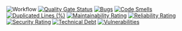 ![Workflow](https://github.com/grzybolevsky/eshop-client/actions/workflows/deploy.yml/badge.svg)
[![Quality Gate Status](https://sonarcloud.io/api/project_badges/measure?project=Grzybolevsky_eshop-client&metric=alert_status)](https://sonarcloud.io/dashboard?id=Grzybolevsky_eshop-client)
[![Bugs](https://sonarcloud.io/api/project_badges/measure?project=Grzybolevsky_eshop-client&metric=bugs)](https://sonarcloud.io/dashboard?id=Grzybolevsky_eshop-client)
[![Code Smells](https://sonarcloud.io/api/project_badges/measure?project=Grzybolevsky_eshop-client&metric=code_smells)](https://sonarcloud.io/dashboard?id=Grzybolevsky_eshop-client)
[![Duplicated Lines (%)](https://sonarcloud.io/api/project_badges/measure?project=Grzybolevsky_eshop-client&metric=duplicated_lines_density)](https://sonarcloud.io/dashboard?id=Grzybolevsky_eshop-client)
[![Maintainability Rating](https://sonarcloud.io/api/project_badges/measure?project=Grzybolevsky_eshop-client&metric=sqale_rating)](https://sonarcloud.io/dashboard?id=Grzybolevsky_eshop-client)
[![Reliability Rating](https://sonarcloud.io/api/project_badges/measure?project=Grzybolevsky_eshop-client&metric=reliability_rating)](https://sonarcloud.io/dashboard?id=Grzybolevsky_eshop-client)
[![Security Rating](https://sonarcloud.io/api/project_badges/measure?project=Grzybolevsky_eshop-client&metric=security_rating)](https://sonarcloud.io/dashboard?id=Grzybolevsky_eshop-client)
[![Technical Debt](https://sonarcloud.io/api/project_badges/measure?project=Grzybolevsky_eshop-client&metric=sqale_index)](https://sonarcloud.io/dashboard?id=Grzybolevsky_eshop-client)
[![Vulnerabilities](https://sonarcloud.io/api/project_badges/measure?project=Grzybolevsky_eshop-client&metric=vulnerabilities)](https://sonarcloud.io/dashboard?id=Grzybolevsky_eshop-client)
